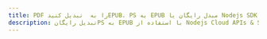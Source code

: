 ---title: PDF را به  تبدیل کنیدEPUB، PS به EPUB مبدل رایگان یا Nodejs SDKdescription: تبدیل رایگانPS به EPUB با استفاده از Nodejs Cloud APIs & SDK همچنین اسناد PDF را در Cloud ایجاد، ویرایش و رندر کنید.---